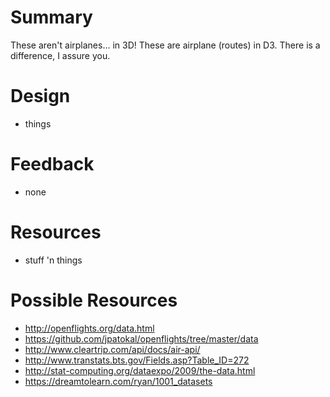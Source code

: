 Summary
=======
These aren't airplanes... in 3D! These are airplane (routes) in D3. There is a difference, I assure you.

Design
======
- things

Feedback
========
- none

Resources
=========
- stuff 'n things

Possible Resources
=================
- http://openflights.org/data.html
- https://github.com/jpatokal/openflights/tree/master/data
- http://www.cleartrip.com/api/docs/air-api/
- http://www.transtats.bts.gov/Fields.asp?Table_ID=272
- http://stat-computing.org/dataexpo/2009/the-data.html
- https://dreamtolearn.com/ryan/1001_datasets
